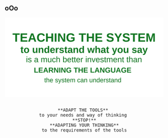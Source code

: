## oOo
![oOo_guidelines_01](<o0o_about_guidelines.o0o.01.svg>)

<div align="center">
  
<pre>

**ADAPT THE TOOLS** 
to your needs and way of thinking 
**STOP!**
**ADAPTING YOUR THINKING**
to the requirements of the tools</pre></div>

